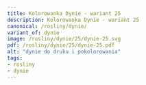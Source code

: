 ```yaml
---
title: Kolorowanka Dynie - wariant 25
description: Kolorowanka Dynie - wariant 25
canonical: /rosliny/dynie/
variant_of: dynie
image: /rosliny/dynie/25/dynie-25.svg
pdf: /rosliny/dynie/25/dynie-25.pdf
alt: "dynie do druku i pokolorowania"
tags:
- rosliny
- dynie
---
```

